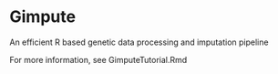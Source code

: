 # Gimpute
An efficient R based genetic data processing and imputation pipeline

For more information, see GimputeTutorial.Rmd

